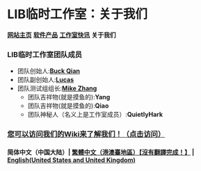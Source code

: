 # LIB临时工作室：关于我们

**[网站主页](index)** **[软件产品](Software)** **[工作室快讯](News)** **关于我们**

### LIB临时工作室团队成员

- 团队创始人:**[Buck Qian](introduction/member/Buck_Qian)**
- 团队副创始人:**[Lucas](introduction/member/Lucas)**
- 团队测试组组长:**[Mike Zhang](introduction/member/Mike_Zhang)**
  - 团队吉祥物(就是摸鱼的):**Yang**
  - 团队吉祥物(就是摸鱼的):**Qiao**
  - 团队神秘人（名义上是工作室成员）:**QuietlyHark**

### [您可以访问我们的Wiki来了解我们！（点击访问）](/introduction/studio-wiki/wiki-index)

#### 简体中文（中国大陆）| [繁體中文（港澳臺地區）【沒有翻譯完成！】](tc/About_us) | **[English(United States and United Kingdom)](en/About_us)**
